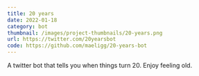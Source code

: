 ```yaml
---
title: 20 years
date: 2022-01-18
category: bot
thumbnail: /images/project-thumbnails/20-years.png
url: https://twitter.com/20yearsbot
code: https://github.com/maeligg/20-years-bot
---
```


A twitter bot that tells you when things turn 20. Enjoy feeling old.